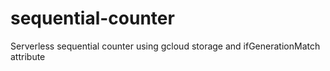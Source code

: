 # sequential-counter
Serverless sequential counter using gcloud storage and ifGenerationMatch attribute
